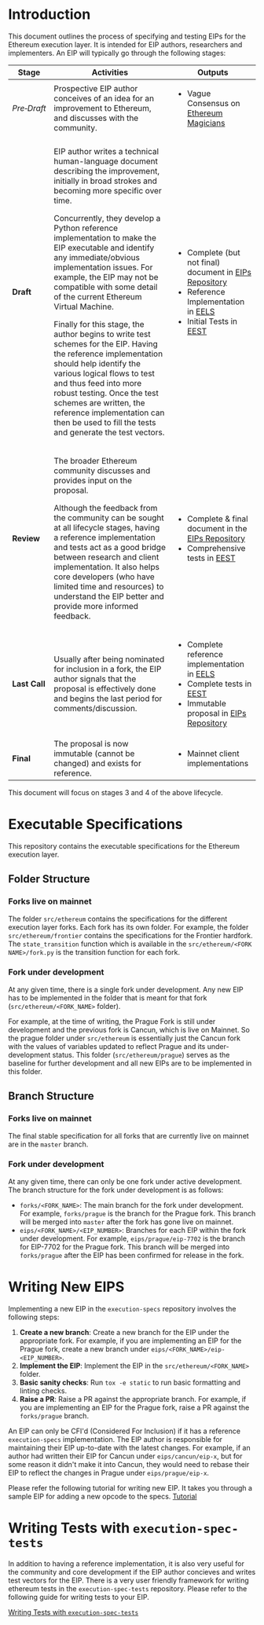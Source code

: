 # Introduction

This document outlines the process of specifying and testing EIPs for the Ethereum execution layer. It is intended for EIP authors, researchers and implementers. An EIP will typically go through the following stages:

| Stage              | Activities  | Outputs |
| ------------------ | ----------- | ------- |
| _Pre‑Draft_        | Prospective EIP author conceives of an idea for an improvement to Ethereum, and discusses with the community. | <ul><li>Vague Consensus on [Ethereum Magicians][0]</li></ul> |
| **Draft**          | <p>EIP author writes a technical human-language document describing the improvement, initially in broad strokes and becoming more specific over time.</p><p>Concurrently, they develop a Python reference implementation to make the EIP executable and identify any immediate/obvious implementation issues. For example, the EIP may not be compatible with some detail of the current Ethereum Virtual Machine.</p><p>Finally for this stage, the author begins to write test schemes for the EIP. Having the reference implementation should help identify the various logical flows to test and thus feed into more robust testing. Once the test schemes are written, the reference implementation can then be used to fill the tests and generate the test vectors.</p> | <ul><li>Complete (but not final) document in [EIPs Repository][1]</li><li>Reference Implementation in [EELS][2]</li><li>Initial Tests in [EEST][3]</li></ul> |
| **Review**         | <p>The broader Ethereum community discusses and provides input on the proposal.</p><p>Although the feedback from the community can be sought at all lifecycle stages, having a reference implementation and tests act as a good bridge between research and client implementation. It also helps core developers (who have limited time and resources) to understand the EIP better and provide more informed feedback.</p> | <ul><li>Complete &amp; final document in the [EIPs Repository][1]</li><li>Comprehensive tests in [EEST][3]</li></ul>
| **Last&nbsp;Call** | Usually after being nominated for inclusion in a fork, the EIP author signals that the proposal is effectively done and begins the last period for comments/discussion. | <ul><li>Complete reference implementation in [EELS][2]</li><li>Complete tests in [EEST][3]</li><li>Immutable proposal in [EIPs Repository][1]</li></ul> |
| **Final**          | The proposal is now immutable (cannot be changed) and exists for reference. | <ul><li>Mainnet client implementations</li></ul> |

[0]: https://ethereum-magicians.org/
[1]: https://github.com/ethereum/EIPs/
[2]: https://github.com/ethereum/execution-specs
[3]: https://github.com/ethereum/execution-spec-tests

This document will focus on stages 3 and 4 of the above lifecycle.


# Executable Specifications

This repository contains the executable specifications for the Ethereum execution layer.

## Folder Structure

### Forks live on mainnet

The folder `src/ethereum` contains the specifications for the different execution layer forks. Each fork has its own folder. For example, the folder `src/ethereum/frontier` contains the specifications for the Frontier hardfork. The `state_transition` function which is available in the `src/ethereum/<FORK NAME>/fork.py` is the transition function for each fork.

### Fork under development

At any given time, there is a single fork under development. Any new EIP has to be implemented in the folder that is meant for that fork (`src/ethereum/<FORK_NAME>` folder). 

For example, at the time of writing, the Prague Fork is still under development and the previous fork is Cancun, which is live on Mainnet. So the prague folder under `src/ethereum` is essentially just the Cancun fork with the values of variables updated to reflect Prague and its under-development status. This folder (`src/ethereum/prague`) serves as the baseline for further development and all new EIPs are to be implemented in this folder.

## Branch Structure

### Forks live on mainnet

The final stable specification for all forks that are currently live on mainnet are in the `master` branch.

### Fork under development

At any given time, there can only be one fork under active development. The branch structure for the fork under development is as follows:

- `forks/<FORK_NAME>`: The main branch for the fork under development. For example, `forks/prague` is the branch for the Prague fork. This branch will  be merged into `master` after the fork has gone live on mainnet. 
- `eips/<FORK_NAME>/<EIP_NUMBER>`: Branches for each EIP within the fork under development. For example, `eips/prague/eip-7702` is the branch for EIP-7702 for the Prague fork. This branch will be merged into `forks/prague` after the EIP has been confirmed for release in the fork.

# Writing New EIPS

Implementing a new EIP in the `execution-specs` repository involves the following steps:

1. **Create a new branch**: Create a new branch for the EIP under the appropriate fork. For example, if you are implementing an EIP for the Prague fork, create a new branch under `eips/<FORK_NAME>/eip-<EIP_NUMBER>`.
2. **Implement the EIP**: Implement the EIP in the `src/ethereum/<FORK_NAME>` folder.
3. **Basic sanity checks**: Run `tox -e static` to run basic formatting and linting checks.
4. **Raise a PR**: Raise a PR against the appropriate branch. For example, if you are implementing an EIP for the Prague fork, raise a PR against the `forks/prague` branch.

An EIP can only be CFI'd (Considered For Inclusion) if it has a reference `execution-specs` implementation. The EIP author is responsible for maintaining their EIP up-to-date with the latest changes. For example, if an author had written their EIP for Cancun under `eips/cancun/eip-x`, but for some reason it didn't make it into Cancun, they would need to rebase their EIP to reflect the changes in Prague under `eips/prague/eip-x`.

Please refer the following tutorial for writing new EIP. It takes you through a sample EIP for adding a new opcode to the specs.
[Tutorial](https://www.youtube.com/watch?v=QIcw_DGSy3s&t)

# Writing Tests with `execution-spec-tests`

In addition to having a reference implementation, it is also very useful for the community and core development if the EIP author concieves and writes test vectors for the EIP. There is a very user friendly framework for writing ethereum tests in the `execution-spec-tests` repository. Please refer to the following guide for writing tests to your EIP.

[Writing Tests with `execution-spec-tests`](https://ethereum.github.io/execution-spec-tests/main/getting_started/quick_start/)